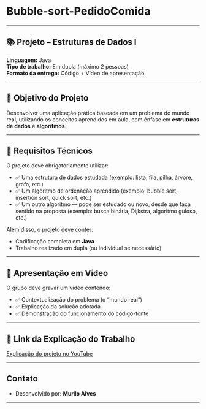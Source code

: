 # Bubble-sort-PedidoComida

---

## 📚 Projeto – Estruturas de Dados I  
**Linguagem:** Java  
**Tipo de trabalho:** Em dupla (máximo 2 pessoas)  
**Formato da entrega:** Código + Vídeo de apresentação  

---

## 🎯 Objetivo do Projeto

Desenvolver uma aplicação prática baseada em um problema do mundo real, utilizando os conceitos aprendidos em aula, com ênfase em **estruturas de dados** e **algoritmos**.

---

## 🧠 Requisitos Técnicos

O projeto deve obrigatoriamente utilizar:

- ✅ Uma estrutura de dados estudada (exemplo: lista, fila, pilha, árvore, grafo, etc.)  
- ✅ Um algoritmo de ordenação aprendido (exemplo: bubble sort, insertion sort, quick sort, etc.)  
- ✅ Um outro algoritmo — pode ser estudado ou novo, desde que faça sentido na proposta (exemplo: busca binária, Dijkstra, algoritmo guloso, etc.)  

Além disso, o projeto deve conter:

- Codificação completa em **Java**  
- Trabalho realizado em dupla (ou individual se necessário)  

---

## 🎥 Apresentação em Vídeo

O grupo deve gravar um vídeo contendo:

- ✅ Contextualização do problema (o “mundo real”)  
- ✅ Explicação da solução adotada  
- ✅ Demonstração do funcionamento do código-fonte  

---

## 📌 Link da Explicação do Trabalho

[Explicação do projeto no YouTube](https://www.youtube.com/watch?v=RetEnYhwBi0)

---

## Contato

- Desenvolvido por: **Murilo Alves**  

---



